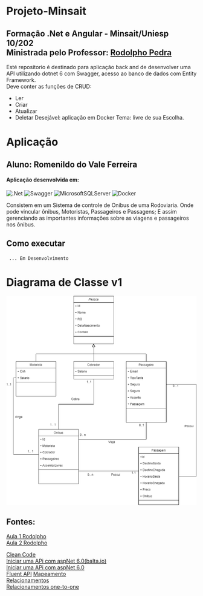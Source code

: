 # Projeto-Minsait
Formação .Net e Angular - Minsait/Uniesp 10/202  
Ministrada pelo Professor:  [Rodolpho Pedra](https://www.linkedin.com/in/rodolphopedra/)
---
Esté repositorio é destinado para aplicação back and de desenvolver uma API utilizando dotnet 6 com Swagger, acesso ao banco de dados com Entity Framework.   
Deve conter as funções de CRUD:
- Ler
- Criar
- Atualizar
- Deletar
Desejável: aplicação em Docker
Tema: livre de sua Escolha.

# Aplicação 
## Aluno: Romenildo do Vale Ferreira 
#### Aplicação desenvolvida em:
<p align="center">
  
  ![.Net](https://img.shields.io/badge/.NET-5C2D91?style=for-the-badge&logo=.net&logoColor=white)
  ![Swagger](https://img.shields.io/badge/-Swagger-%23Clojure?style=for-the-badge&logo=swagger&logoColor=white)
  ![MicrosoftSQLServer](https://img.shields.io/badge/Microsoft%20SQL%20Sever-CC2927?style=for-the-badge&logo=microsoft%20sql%20server&logoColor=white)
  ![Docker](https://img.shields.io/badge/docker-%230db7ed.svg?style=for-the-badge&logo=docker&logoColor=white)
 </p>
 
 Consistem em um Sistema de controle de Onibus de uma Rodoviaria. Onde pode vincular ônibus, Motoristas, Passageiros e Passagens;
 E assim gerenciando as importantes informações sobre as viagens e passageiros nos ônibus.

 ## Como executar
 
 ```
  ... Em Desenvolvimento
 ```

 
 # Diagrama de Classe v1
<p align="center">
  <img src="https://github.com/Romenildo/Treinamento-GIT/blob/master/diagramaDeClasse.png" alt="Diagrama de Classe">
</p>

## Fontes: 

[Aula 1 Rodolpho](https://freeleaf.notion.site/08-10-Introducao-NET-a992a090127c4f5b8b83377ba1f6c1f1)   
[Aula 2 Rodolpho](https://freeleaf.notion.site/22-10-Clean-code-e4e7e66a940442b192394fdc181faf7e)   
   
[Clean Code](https://balta.io/blog/clean-code )   
[Iniciar uma APi com aspNet 6.0(balta.io)](https://www.youtube.com/watch?v=QzCSN9wN4JA&t=1331s&ab_channel=balta.io)   
[Iniciar uma APi com aspNet 6.0](https://www.youtube.com/watch?v=2TxePNK0kc8&t  )   
[Fluent API](https://learn.microsoft.com/pt-br/ef/ef6/modeling/code-first/fluent/types-and-properties )
[Mapeamento](https://www.youtube.com/watch?v=PgEFUvHrxSE&ab_channel=CodingNight)                                
[Relacionamentos]( https://www.freecodecamp.org/portuguese/news/um-otimo-guia-sobre-como-construir-apis-rest-com-asp-net-core/)   
[Relacionamentos one-to-one](https://cursos.alura.com.br/forum/topico-relacionamento-one-to-one-no-entity-no-codefirst-38788)   
   

  
  





